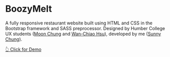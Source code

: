# BoozyMelt

A fully responsive restaurant website built using HTML and CSS in the Bootstrap framework and SASS preprocessor. Designed by Humber College UX students (<a href="https://www.linkedin.com/in/moon-chung/" target="_blank">Moon Chung</a> and <a href="https://www.linkedin.com/in/wan-chiao-hsu/" target="_blank" >Wan-Chiao Hsu</a>), developed by me (<a href="https://www.linkedin.com/in/yatyichung/" target="_blank">Sunny Chung</a>).

<a href="https://codesunny.000webhostapp.com/assignments/Boozy%20Melt/index.html">👆 Click for Demo</a>
